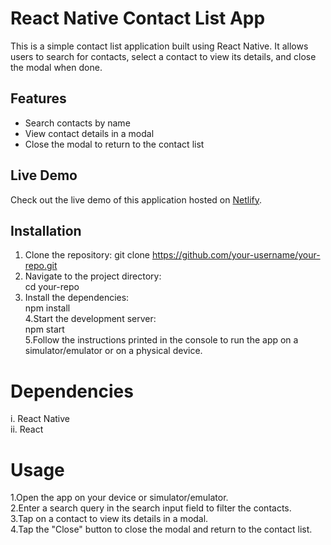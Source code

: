 # React Native Contact List App

This is a simple contact list application built using React Native. It allows users to search for contacts, select a contact to view its details, and close the modal when done.

## Features

- Search contacts by name
- View contact details in a modal
- Close the modal to return to the contact list

## Live Demo

Check out the live demo of this application hosted on [Netlify](https://gautam-contactsapp.netlify.app/).


## Installation

1. Clone the repository:
    git clone https://github.com/your-username/your-repo.git
2. Navigate to the project directory:</br>
    cd your-repo</br>
3. Install the dependencies:</br>
    npm install</br>
4.Start the development server:</br>
  npm start</br>
5.Follow the instructions printed in the console to run the app on a simulator/emulator or on a physical device.</br>

<h1>Dependencies</h1>
i. React Native</br>
ii. React</br>
<h1>Usage</h1>
1.Open the app on your device or simulator/emulator.</br>
2.Enter a search query in the search input field to filter the contacts.</br>
3.Tap on a contact to view its details in a modal.</br>
4.Tap the "Close" button to close the modal and return to the contact list.</br>
